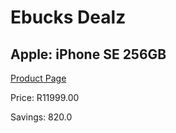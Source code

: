 
# Ebucks Dealz
## Apple: iPhone SE 256GB
[Product Page](https://www.ebucks.com/web/shop/productSelected.do?prodId=646535767&catId=1158502875)

Price: R11999.00

Savings: 820.0


	